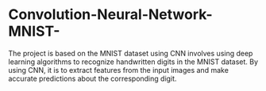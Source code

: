 # Convolution-Neural-Network-MNIST-
The project is based on the MNIST dataset using CNN involves using deep learning algorithms to recognize handwritten digits in the MNIST dataset. By using CNN, it is to extract features from the input images and make accurate predictions about the corresponding digit. 
